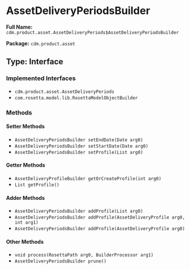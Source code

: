 # AssetDeliveryPeriodsBuilder

**Full Name:** `cdm.product.asset.AssetDeliveryPeriods$AssetDeliveryPeriodsBuilder`

**Package:** `cdm.product.asset`

## Type: Interface

### Implemented Interfaces

- `cdm.product.asset.AssetDeliveryPeriods`
- `com.rosetta.model.lib.RosettaModelObjectBuilder`

### Methods

#### Setter Methods

- `AssetDeliveryPeriodsBuilder setEndDate(Date arg0)`
- `AssetDeliveryPeriodsBuilder setStartDate(Date arg0)`
- `AssetDeliveryPeriodsBuilder setProfile(List arg0)`

#### Getter Methods

- `AssetDeliveryProfileBuilder getOrCreateProfile(int arg0)`
- `List getProfile()`

#### Adder Methods

- `AssetDeliveryPeriodsBuilder addProfile(List arg0)`
- `AssetDeliveryPeriodsBuilder addProfile(AssetDeliveryProfile arg0, int arg1)`
- `AssetDeliveryPeriodsBuilder addProfile(AssetDeliveryProfile arg0)`

#### Other Methods

- `void process(RosettaPath arg0, BuilderProcessor arg1)`
- `AssetDeliveryPeriodsBuilder prune()`

